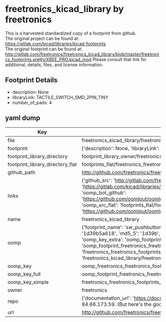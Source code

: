 # freetronics_kicad_library by freetronics  
This is a harvested standardized copy of a footprint from github.  
The original project can be found at:  
https://gitlab.com/kicad/libraries/kicad-footprints  
The original footprint can be found at:
http://gitlab.com/freetronics/freetronics_kicad_library/blob/master/freetronics_footprints.pretty/XBEE_PRO.kicad_mod
Please consult that link for additional, details, files, and license information.  
## Footprint Details
* description: None  
* libraryLink: TACTILE_SWITCH_SMD_2PIN_TINY  
* number_of_pads: 4  
## yaml dump  
| Key | Value |  
| --- | --- |  
| file | freetronics_kicad_library/freetronics_footprints.pretty/SW_PUSHBUTTON_TINY_2PIN.kicad_mod |  
| footprint | {'description': None, 'libraryLink': 'TACTILE_SWITCH_SMD_2PIN_TINY', 'number_of_pads': 4} |  
| footprint_library_directory | footprint_library_owner/freetronics_freetronics_kicad_library |  
| footprint_library_directory_flat | footprints_flat/freetronics_freetronics_footprints_sw_pushbutton_tiny_2pin/working |  
| github_path | http://github.com/freetronics/freetronics_kicad_library/blob/master/freetronics_footprints.pretty/SW_PUSHBUTTON_TINY_2PIN.kicad_mod |  
| links | {'github_src': 'http://gitlab.com/freetronics/freetronics_kicad_library/blob/master/freetronics_footprints.pretty/XBEE_PRO.kicad_mod', 'github_src_repo': 'https://gitlab.com/kicad/libraries/kicad-footprints', 'oomp_bot': 'footprints/freetronics_freetronics_footprints_sw_pushbutton_tiny_2pin/working', 'oomp_bot_github': 'https://github.com/oomlout/oomlout_oomp_footprint_bot/tree/main/footprints/freetronics_freetronics_footprints_sw_pushbutton_tiny_2pin/working', 'oomp_src_flat': 'footprints_flat/footprints_flat/freetronics_freetronics_footprints_sw_pushbutton_tiny_2pin/working', 'oomp_src_flat_github': 'https://github.com/oomlout/oomlout_oomp_footprint_src/tree/main/footprints_flat/freetronics_freetronics_footprints_sw_pushbutton_tiny_2pin/working'} |  
| name | freetronics_kicad_library |  
| oomp | {'footprint_name': 'sw_pushbutton_tiny_2pin', 'library_name': 'freetronics_footprints', 'md5': '1d39b5a6184c6dc5e413f2ecbfe6dd41', 'md5_10': '1d39b5a618', 'md5_5': '1d39b', 'md5_6': '1d39b5', 'oomp_key': 'oomp_freetronics_freetronics_footprints_sw_pushbutton_tiny_2pin', 'oomp_key_extra': 'oomp_footprint_freetronics_freetronics_footprints_sw_pushbutton_tiny_2pin', 'oomp_key_full': 'oomp_footprint_freetronics_freetronics_footprints_sw_pushbutton_tiny_2pin_1d39b5', 'oomp_key_simple': 'freetronics_freetronics_footprints_sw_pushbutton_tiny_2pin', 'original_filename': 'freetronics_kicad_library/freetronics_footprints.pretty/SW_PUSHBUTTON_TINY_2PIN.kicad_mod', 'owner_name': 'freetronics'} |  
| oomp_key | oomp_freetronics_freetronics_footprints_sw_pushbutton_tiny_2pin |  
| oomp_key_full | oomp_footprint_freetronics_freetronics_footprints_sw_pushbutton_tiny_2pin |  
| oomp_key_simple | freetronics_freetronics_footprints_sw_pushbutton_tiny_2pin |  
| owner | freetronics |  
| repo | {'documentation_url': 'https://docs.github.com/rest/overview/resources-in-the-rest-api#rate-limiting', 'message': "API rate limit exceeded for 84.66.173.59. (But here's the good news: Authenticated requests get a higher rate limit. Check out the documentation for more details.)"} |  
| url | http://github.com/freetronics/freetronics_kicad_library |  

